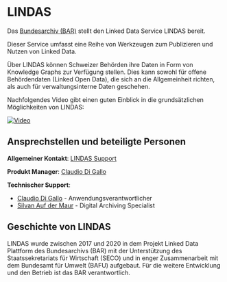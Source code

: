 # LINDAS

Das [Bundesarchiv (BAR)](https://www.bar.admin.ch/bar/de/home.html) stellt den Linked Data Service LINDAS bereit. 
 
Dieser Service umfasst eine Reihe von Werkzeugen zum Publizieren und Nutzen von Linked Data.

Über LINDAS können Schweizer Behörden ihre Daten in Form von Knowledge Graphs zur Verfügung stellen. Dies kann sowohl für offene Behördendaten (Linked Open Data), die sich an die Allgemeinheit richten, als auch für verwaltungsinterne Daten geschehen.

Nachfolgendes Video gibt einen guten Einblick in die grundsätzlichen Möglichkeiten von LINDAS: 

[![Video](http://img.youtube.com/vi/c9miuepW03A/0.jpg)](http://www.youtube.com/watch?v=c9miuepW03A "Video")

## Ansprechstellen und beteiligte Personen

**Allgemeiner Kontakt**:
[LINDAS Support](mailto:support.lindas@bar.admin.ch)

**Produkt Manager**:
[Claudio Di Gallo](mailto:claudio.digallo@bar.admin.ch)

**Technischer Support**:
- [Claudio Di Gallo](mailto:claudio.digallo@bar.admin.ch) - Anwendungsverantwortlicher   
- [Silvan Auf der Maur](mailto:silvan.aufdermaur@bar.admin.ch) - Digital Archiving Specialist

## Geschichte von LINDAS

LINDAS wurde zwischen 2017 und 2020 in dem Projekt Linked Data Plattform des Bundesarchivs (BAR) mit der Unterstützung des Staatssekretariats für Wirtschaft (SECO) und in enger Zusammenarbeit mit dem Bundesamt für Umwelt (BAFU) aufgebaut. Für die weitere Entwicklung und den Betrieb ist das BAR verantwortlich.
